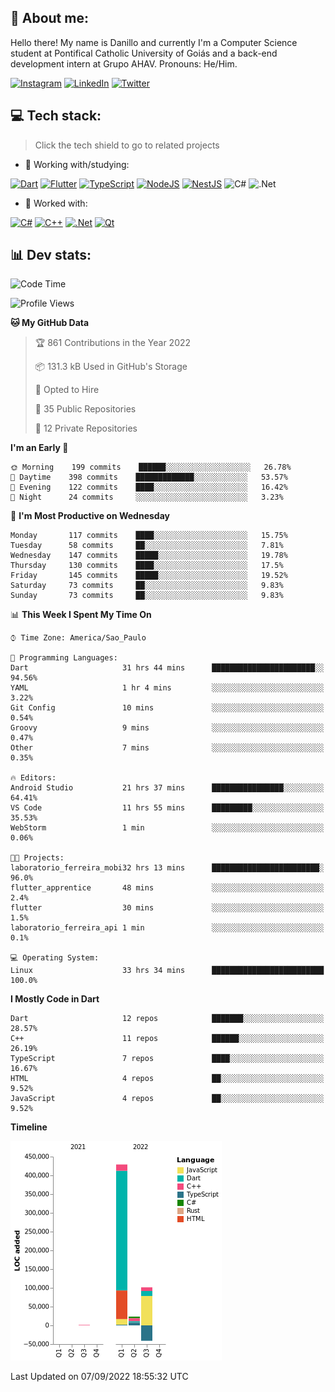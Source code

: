 ## 🌈 About me:
Hello there! My name is Danillo and currently I'm a Computer Science student at Pontifical Catholic University of Goiás and a back-end development intern at Grupo AHAV. Pronouns: He/Him.

[![Instagram](https://img.shields.io/badge/Instagram-%23E4405F.svg?logo=Instagram&logoColor=white)](https://instagram.com/danilloilggner) [![LinkedIn](https://img.shields.io/badge/LinkedIn-%230077B5.svg?logo=linkedin&logoColor=white)](https://linkedin.com/in/danilloism) [![Twitter](https://img.shields.io/badge/Twitter-%231DA1F2.svg?logo=Twitter&logoColor=white)](https://twitter.com/danilloism) 

## 💻 Tech stack:
> Click the tech shield to go to related projects

- 🔭 Working with/studying:

[![Dart](https://img.shields.io/badge/dart-%230175C2.svg?style=for-the-badge&logo=dart&logoColor=white)](https://github.com/danilloism/danilloism/blob/main/Flutter.md) [![Flutter](https://img.shields.io/badge/Flutter-%2302569B.svg?style=for-the-badge&logo=Flutter&logoColor=white)](https://github.com/danilloism/danilloism/blob/main/Flutter.md) [![TypeScript](https://img.shields.io/badge/typescript-%23007ACC.svg?style=for-the-badge&logo=typescript&logoColor=white)](https://github.com/danilloism/danilloism/blob/main/Typescript.md) [![NodeJS](https://img.shields.io/badge/node.js-6DA55F?style=for-the-badge&logo=node.js&logoColor=white)](https://github.com/danilloism/danilloism/blob/main/Node.js.md) [![NestJS](https://img.shields.io/badge/nestjs-%23E0234E.svg?style=for-the-badge&logo=nestjs&logoColor=white)](https://github.com/danilloism/danilloism/blob/main/Nest.js.md) ![C#](https://img.shields.io/badge/c%23-%23239120.svg?style=for-the-badge&logo=c-sharp&logoColor=white) ![.Net](https://img.shields.io/badge/.NET-5C2D91?style=for-the-badge&logo=.net&logoColor=white)
<!---
- 🌱 Currently learning:

![Vue.js](https://img.shields.io/badge/vuejs-%2335495e.svg?style=for-the-badge&logo=vuedotjs&logoColor=%234FC08D) ![Angular](https://img.shields.io/badge/angular-%23DD0031.svg?style=for-the-badge&logo=angular&logoColor=white)
--->
- 💫 Worked with:

[![C#](https://img.shields.io/badge/c%23-%23239120.svg?style=for-the-badge&logo=c-sharp&logoColor=white)](#) [![C++](https://img.shields.io/badge/c++-%2300599C.svg?style=for-the-badge&logo=c%2B%2B&logoColor=white)](https://github.com/danilloism/danilloism/blob/main/C%2B%2B.md) [![.Net](https://img.shields.io/badge/.NET-5C2D91?style=for-the-badge&logo=.net&logoColor=white)](#) [![Qt](https://img.shields.io/badge/Qt-%23217346.svg?style=for-the-badge&logo=Qt&logoColor=white)](https://github.com/danilloism/danilloism/blob/main/C%2B%2B.md)

## 📊 Dev stats:
<!---
[![](https://github-readme-stats.vercel.app/api?username=danilloism&theme=radical&hide_border=false&include_all_commits=false&count_private=false)](#)<br>
[![](https://github-readme-streak-stats.herokuapp.com/?user=danilloism&theme=radical&hide_border=false)](#)<br>
[![](https://github-readme-stats.vercel.app/api/top-langs/?username=danilloism&theme=radical&hide_border=false&include_all_commits=false&count_private=false&layout=compact)](#)<br>
--->
<!--START_SECTION:waka-->
![Code Time](http://img.shields.io/badge/Code%20Time-638%20hrs%2018%20mins-blue)

![Profile Views](http://img.shields.io/badge/Profile%20Views-0-blue)

**🐱 My GitHub Data** 

> 🏆 861 Contributions in the Year 2022
 > 
> 📦 131.3 kB Used in GitHub's Storage 
 > 
> 💼 Opted to Hire
 > 
> 📜 35 Public Repositories 
 > 
> 🔑 12 Private Repositories  
 > 
**I'm an Early 🐤** 

```text
🌞 Morning    199 commits    ██████░░░░░░░░░░░░░░░░░░░   26.78% 
🌆 Daytime    398 commits    █████████████░░░░░░░░░░░░   53.57% 
🌃 Evening    122 commits    ████░░░░░░░░░░░░░░░░░░░░░   16.42% 
🌙 Night      24 commits     ░░░░░░░░░░░░░░░░░░░░░░░░░   3.23%

```
📅 **I'm Most Productive on Wednesday** 

```text
Monday       117 commits    ████░░░░░░░░░░░░░░░░░░░░░   15.75% 
Tuesday      58 commits     ██░░░░░░░░░░░░░░░░░░░░░░░   7.81% 
Wednesday    147 commits    █████░░░░░░░░░░░░░░░░░░░░   19.78% 
Thursday     130 commits    ████░░░░░░░░░░░░░░░░░░░░░   17.5% 
Friday       145 commits    █████░░░░░░░░░░░░░░░░░░░░   19.52% 
Saturday     73 commits     ██░░░░░░░░░░░░░░░░░░░░░░░   9.83% 
Sunday       73 commits     ██░░░░░░░░░░░░░░░░░░░░░░░   9.83%

```


📊 **This Week I Spent My Time On** 

```text
⌚︎ Time Zone: America/Sao_Paulo

💬 Programming Languages: 
Dart                     31 hrs 44 mins      ███████████████████████░░   94.56% 
YAML                     1 hr 4 mins         ░░░░░░░░░░░░░░░░░░░░░░░░░   3.22% 
Git Config               10 mins             ░░░░░░░░░░░░░░░░░░░░░░░░░   0.54% 
Groovy                   9 mins              ░░░░░░░░░░░░░░░░░░░░░░░░░   0.47% 
Other                    7 mins              ░░░░░░░░░░░░░░░░░░░░░░░░░   0.35%

🔥 Editors: 
Android Studio           21 hrs 37 mins      ████████████████░░░░░░░░░   64.41% 
VS Code                  11 hrs 55 mins      █████████░░░░░░░░░░░░░░░░   35.53% 
WebStorm                 1 min               ░░░░░░░░░░░░░░░░░░░░░░░░░   0.06%

🐱‍💻 Projects: 
laboratorio_ferreira_mobi32 hrs 13 mins      ████████████████████████░   96.0% 
flutter_apprentice       48 mins             ░░░░░░░░░░░░░░░░░░░░░░░░░   2.4% 
flutter                  30 mins             ░░░░░░░░░░░░░░░░░░░░░░░░░   1.5% 
laboratorio_ferreira_api 1 min               ░░░░░░░░░░░░░░░░░░░░░░░░░   0.1%

💻 Operating System: 
Linux                    33 hrs 34 mins      █████████████████████████   100.0%

```

**I Mostly Code in Dart** 

```text
Dart                     12 repos            ███████░░░░░░░░░░░░░░░░░░   28.57% 
C++                      11 repos            ██████░░░░░░░░░░░░░░░░░░░   26.19% 
TypeScript               7 repos             ████░░░░░░░░░░░░░░░░░░░░░   16.67% 
HTML                     4 repos             ██░░░░░░░░░░░░░░░░░░░░░░░   9.52% 
JavaScript               4 repos             ██░░░░░░░░░░░░░░░░░░░░░░░   9.52%

```


**Timeline**

![Chart not found](https://raw.githubusercontent.com/danilloism/danilloism/main/charts/bar_graph.png) 


 Last Updated on 07/09/2022 18:55:32 UTC
<!--END_SECTION:waka-->
